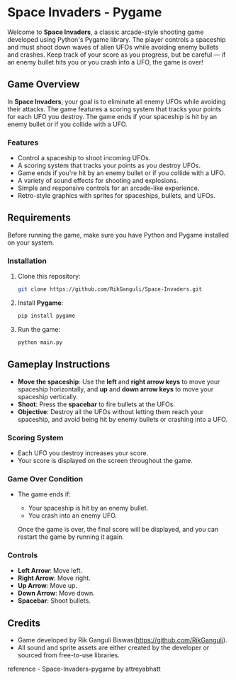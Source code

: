 # Space Invaders - Pygame

Welcome to **Space Invaders**, a classic arcade-style shooting game developed using Python's Pygame library. The player controls a spaceship and must shoot down waves of alien UFOs while avoiding enemy bullets and crashes. Keep track of your score as you progress, but be careful — if an enemy bullet hits you or you crash into a UFO, the game is over!

## Game Overview

In **Space Invaders**, your goal is to eliminate all enemy UFOs while avoiding their attacks. The game features a scoring system that tracks your points for each UFO you destroy. The game ends if your spaceship is hit by an enemy bullet or if you collide with a UFO.

### Features

- Control a spaceship to shoot incoming UFOs.
- A scoring system that tracks your points as you destroy UFOs.
- Game ends if you're hit by an enemy bullet or if you collide with a UFO.
- A variety of sound effects for shooting and explosions.
- Simple and responsive controls for an arcade-like experience.
- Retro-style graphics with sprites for spaceships, bullets, and UFOs.

## Requirements

Before running the game, make sure you have Python and Pygame installed on your system.

### Installation

1. Clone this repository:
    ```bash
    git clone https://github.com/RikGanguli/Space-Invaders.git
    ```
2. Install **Pygame**:
    ```bash
    pip install pygame
    ```

3. Run the game:
    ```bash
    python main.py
    ```

## Gameplay Instructions

- **Move the spaceship**: Use the **left** and **right arrow keys** to move your spaceship horizontally, and **up** and **down arrow keys** to move your spaceship vertically.
- **Shoot**: Press the **spacebar** to fire bullets at the UFOs.
- **Objective**: Destroy all the UFOs without letting them reach your spaceship, and avoid being hit by enemy bullets or crashing into a UFO.

### Scoring System

- Each UFO you destroy increases your score.
- Your score is displayed on the screen throughout the game.

### Game Over Condition

- The game ends if:
  - Your spaceship is hit by an enemy bullet.
  - You crash into an enemy UFO.
  
  Once the game is over, the final score will be displayed, and you can restart the game by running it again.

### Controls

- **Left Arrow**: Move left.
- **Right Arrow**: Move right.
- **Up Arrow**: Move up.
- **Down Arrow**: Move down.
- **Spacebar**: Shoot bullets.

## Credits
- Game developed by Rik Ganguli Biswas(https://github.com/RikGanguli).
- All sound and sprite assets are either created by the developer or sourced from free-to-use libraries.

reference - Space-Invaders-pygame by attreyabhatt

